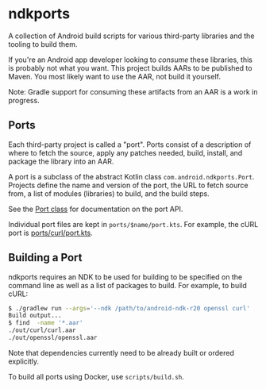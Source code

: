 # ndkports

A collection of Android build scripts for various third-party libraries and the
tooling to build them.

If you're an Android app developer looking to *consume* these libraries, this is
probably not what you want. This project builds AARs to be published to Maven.
You most likely want to use the AAR, not build it yourself.

Note: Gradle support for consuming these artifacts from an AAR is a work in
progress.

## Ports

Each third-party project is called a "port". Ports consist of a description of
where to fetch the source, apply any patches needed, build, install, and package
the library into an AAR.

A port is a subclass of the abstract Kotlin class `com.android.ndkports.Port`.
Projects define the name and version of the port, the URL to fetch source from,
a list of modules (libraries) to build, and the build steps.

See the [Port class] for documentation on the port API.

Individual port files are kept in `ports/$name/port.kts`. For example, the cURL
port is [ports/curl/port.kts](ports/curl/port.kts).

[Port class]: src/main/kotlin/com/android/ndkports/Port.kt

## Building a Port

ndkports requires an NDK to be used for building to be specified on the command
line as well as a list of packages to build. For example, to build cURL:

```bash
$ ./gradlew run --args='--ndk /path/to/android-ndk-r20 openssl curl'
Build output...
$ find  -name '*.aar'
./out/curl/curl.aar
./out/openssl/openssl.aar
```

Note that dependencies currently need to be already built or ordered explicitly.

To build all ports using Docker, use `scripts/build.sh`.
